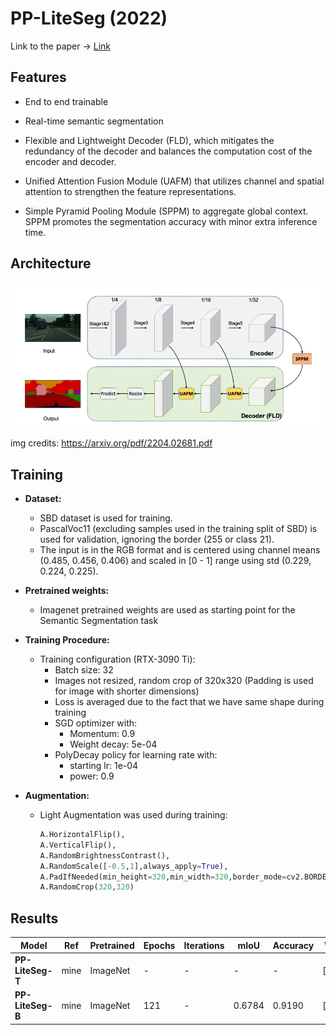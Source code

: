 # PP-LiteSeg (2022) 
Link to the paper -> [Link](https://arxiv.org/pdf/2204.02681) 

## Features

- End to end trainable
- Real-time semantic segmentation
- Flexible and Lightweight Decoder
(FLD), which mitigates the redundancy of the decoder
and balances the computation cost of the encoder and
decoder.

-  Unified Attention Fusion Module
(UAFM) that utilizes channel and spatial attention to
strengthen the feature representations.

-  Simple Pyramid Pooling Module
(SPPM) to aggregate global context. SPPM promotes
the segmentation accuracy with minor extra inference
time.

## Architecture

![Alt text](image.png)

img credits: https://arxiv.org/pdf/2204.02681.pdf

## Training

- **Dataset:**
    - SBD dataset is used for training.
    - PascalVoc11 (excluding samples used in the training split of SBD) is used for validation, ignoring the border (255 or class 21).
    - The input is in the RGB format and is centered using channel means (0.485, 0.456, 0.406) and scaled in [0 - 1] range using std (0.229, 0.224, 0.225).

- **Pretrained weights:**
    - Imagenet pretrained weights are used as starting point for the Semantic Segmentation task  

- **Training Procedure:**
    - Training configuration (RTX-3090 Ti):
        - Batch size: 32
        - Images not resized, random crop of 320x320 (Padding is used for image with shorter dimensions) 
        - Loss is averaged due to the fact that we have same shape during training
        - SGD optimizer with:
            - Momentum: 0.9 
            - Weight decay: 5e-04
        - PolyDecay policy for learning rate with:
            - starting lr: 1e-04
            - power: 0.9
- **Augmentation:**
    - Light Augmentation was used during training:
        ```python
        A.HorizontalFlip(),
        A.VerticalFlip(),
        A.RandomBrightnessContrast(),
        A.RandomScale([-0.5,1],always_apply=True),
        A.PadIfNeeded(min_height=320,min_width=320,border_mode=cv2.BORDER_CONSTANT),
        A.RandomCrop(320,320)
        ```
         
## Results

|**Model**|**Ref**|**Pretrained**|**Epochs**|**Iterations**|**mIoU**|**Accuracy**|**Weights**|
|---|---|---|---|---|---|---|---|
|**PP-LiteSeg-T**| mine | ImageNet | - | - | - | - | [[weights]()]|
|**PP-LiteSeg-B**| mine | ImageNet | 121 | - | 0.6784 | 0.9190  |[[weights]()]|
